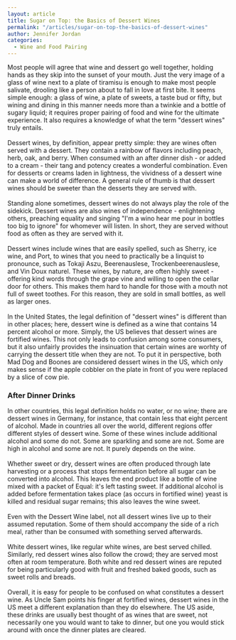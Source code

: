 ```yaml
---
layout: article
title: Sugar on Top: the Basics of Dessert Wines
permalink: "/articles/sugar-on-top-the-basics-of-dessert-wines"
author: Jennifer Jordan
categories:
  - Wine and Food Pairing
---
```

	
	
<p>Most people will agree that wine and dessert go well together, holding hands as they skip into the sunset of your mouth. Just the very image of a glass of wine next to a plate of tiramisu is enough to make most people salivate, drooling like a person about to fall in love at first bite. It seems simple enough: a glass of wine, a plate of sweets, a taste bud or fifty, but wining and dining in this manner needs more than a twinkie and a bottle of sugary liquid; it requires proper pairing of food and wine for the ultimate experience. It also requires a knowledge of what the term "dessert wines" truly entails. <br>
<br>
Dessert wines, by definition, appear pretty simple: they are wines often served with a dessert. They contain a rainbow of flavors including peach, herb, oak, and berry. When consumed with an after dinner dish - or added to a cream - their tang and potency creates a wonderful combination. Even for desserts or creams laden in lightness, the vividness of a dessert wine can make a world of difference. A general rule of thumb is that dessert wines should be sweeter than the desserts they are served with. <br>
<br>
Standing alone sometimes, dessert wines do not always play the role of the sidekick. Dessert wines are also wines of independence - enlightening others, preaching equality and singing "I'm a wino hear me pour in bottles too big to ignore" for whomever will listen. In short, they are served without food as often as they are served with it. <br>
<br>
Dessert wines include wines that are easily spelled, such as Sherry, ice wine, and Port, to wines that you need to practically be a linquist to pronounce, such as Tokaji Aszu, Beerenauslese, Trockenbeerenauslese, and Vin Doux naturel. These wines, by nature, are often highly sweet - offering kind words through the grape vine and willing to open the cellar door for others. This makes them hard to handle for those with a mouth not full of sweet toothes. For this reason, they are sold in small bottles, as well as larger ones. <br>
<br>
In the United States, the legal definition of "dessert wines" is different than in other places; here, dessert wine is defined as a wine that contains 14 percent alcohol or more. Simply, the US believes that dessert wines are fortified wines. This not only leads to confusion among some consumers, but it also unfairly provides the insinuation that certain wines are worhty of carrying the dessert title when they are not. To put it in perspective, both Mad Dog and Boones are considered dessert wines in the US, which only makes sense if the apple cobbler on the plate in front of you were replaced by a slice of cow pie.</p>
<h3>After Dinner Drinks</h3>
<p>In other countries, this legal definition holds no water, or no wine; there are dessert wines in Germany, for instance, that contain less that eight percent of alcohol. Made in countries all over the world, different regions offer different styles of dessert wine. Some of these wines include additional alcohol and some do not. Some are sparkling and some are not. Some are high in alcohol and some are not. It purely depends on the wine. <br>
<br>
Whether sweet or dry, dessert wines are often produced through late harvesting or a process that stops fermentation before all sugar can be converted into alcohol. This leaves the end product like a bottle of wine mixed with a packet of Equal: it's left tasting sweet. If additional alcohol is added before fermentation takes place (as occurs in fortified wine) yeast is killed and residual sugar remains; this also leaves the wine sweet. <br>
<br>
Even with the Dessert Wine label, not all dessert wines live up to their assumed reputation. Some of them should accompany the side of a rich meal, rather than be consumed with something served afterwards. <br>
<br>
White dessert wines, like regular white wines, are best served chilled. Similarly, red dessert wines also follow the crowd; they are served most often at room temperature. Both white and red dessert wines are reputed for being particularly good with fruit and freshed baked goods, such as sweet rolls and breads. <br>
<br>
Overall, it is easy for people to be confused on what constitutes a dessert wine. As Uncle Sam points his finger at fortified wines, dessert wines in the US meet a different explanation than they do elsewhere. The US aside, these drinks are usually best thought of as wines that are sweet, not necessarily one you would want to take to dinner, but one you would stick around with once the dinner plates are cleared.</p>
